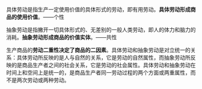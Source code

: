 具体劳动是指生产一定使用价值的具体形式的劳动，即有用劳动。**具体劳动形成商品的使用价值**。——个性

抽象劳动是指撇开一切具体形式的、无差别的一般人类劳动，即人的体力和脑力的消耗。**抽象劳动形成商品的价值实体**。——共性

生产商品的**劳动二重性决定了商品的二因素**。具体劳动和抽象劳动是对立统一的关系：具体劳动所反映的是人与自然的关系，它是劳动的自然属性，而抽象劳动所反映的是商品生产者之间的社会关系，它是劳动的社会属性。具体劳动和抽象劳动在时间上和空间上是统一的，是商品生产者同一劳动过程的两个方面或两重属性，而不是两次劳动或两种劳动。
